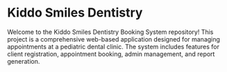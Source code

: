 # Kiddo Smiles Dentistry
 Welcome to the Kiddo Smiles Dentistry Booking System repository! This project is a comprehensive web-based application designed for managing appointments at a pediatric dental clinic. The system includes features for client registration, appointment booking, admin management, and report generation.
